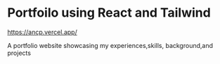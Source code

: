 # Portfoilo using React and Tailwind

https://ancp.vercel.app/

A portfolio website showcasing my experiences,skills, background,and projects
